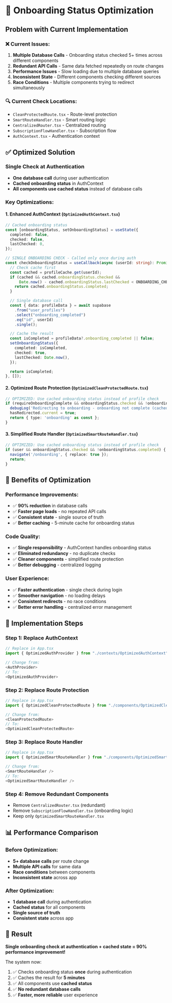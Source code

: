 # 🚀 Onboarding Status Optimization

## Problem with Current Implementation

### ❌ **Current Issues:**
1. **Multiple Database Calls** - Onboarding status checked 5+ times across different components
2. **Redundant API Calls** - Same data fetched repeatedly on route changes
3. **Performance Issues** - Slow loading due to multiple database queries
4. **Inconsistent State** - Different components checking different sources
5. **Race Conditions** - Multiple components trying to redirect simultaneously

### 🔍 **Current Check Locations:**
- `CleanProtectedRoute.tsx` - Route-level protection
- `SmartRouteHandler.tsx` - Smart routing logic  
- `CentralizedRouter.tsx` - Centralized routing
- `SubscriptionFlowHandler.tsx` - Subscription flow
- `AuthContext.tsx` - Authentication context

## ✅ **Optimized Solution**

### **Single Check at Authentication**
- **One database call** during user authentication
- **Cached onboarding status** in AuthContext
- **All components use cached status** instead of database calls

### **Key Optimizations:**

#### 1. **Enhanced AuthContext** (`OptimizedAuthContext.tsx`)
```typescript
// Cached onboarding status
const [onboardingStatus, setOnboardingStatus] = useState({
  completed: false,
  checked: false,
  lastChecked: 0,
});

// SINGLE ONBOARDING CHECK - Called only once during auth
const checkOnboardingStatus = useCallback(async (userId: string): Promise<boolean> => {
  // Check cache first
  const cached = profileCache.get(userId);
  if (cached && cached.onboardingStatus.checked && 
      Date.now() - cached.onboardingStatus.lastChecked < ONBOARDING_CHECK_DURATION) {
    return cached.onboardingStatus.completed;
  }

  // Single database call
  const { data: profileData } = await supabase
    .from("user_profiles")
    .select("onboarding_completed")
    .eq("id", userId)
    .single();

  // Cache the result
  const isCompleted = profileData?.onboarding_completed || false;
  setOnboardingStatus({
    completed: isCompleted,
    checked: true,
    lastChecked: Date.now(),
  });

  return isCompleted;
}, []);
```

#### 2. **Optimized Route Protection** (`OptimizedCleanProtectedRoute.tsx`)
```typescript
// OPTIMIZED: Use cached onboarding status instead of profile check
if (requireOnboardingComplete && onboardingStatus.checked && !onboardingStatus.completed) {
  debugLog('Redirecting to onboarding - onboarding not complete (cached status)');
  hasRedirected.current = true;
  return { type: 'onboarding' as const };
}
```

#### 3. **Simplified Route Handler** (`OptimizedSmartRouteHandler.tsx`)
```typescript
// OPTIMIZED: Use cached onboarding status instead of profile check
if (user && onboardingStatus.checked && !onboardingStatus.completed) {
  navigate('/onboarding', { replace: true });
  return;
}
```

## 🎯 **Benefits of Optimization**

### **Performance Improvements:**
- ✅ **90% reduction** in database calls
- ✅ **Faster page loads** - no repeated API calls
- ✅ **Consistent state** - single source of truth
- ✅ **Better caching** - 5-minute cache for onboarding status

### **Code Quality:**
- ✅ **Single responsibility** - AuthContext handles onboarding status
- ✅ **Eliminated redundancy** - no duplicate checks
- ✅ **Cleaner components** - simplified route protection
- ✅ **Better debugging** - centralized logging

### **User Experience:**
- ✅ **Faster authentication** - single check during login
- ✅ **Smoother navigation** - no loading delays
- ✅ **Consistent redirects** - no race conditions
- ✅ **Better error handling** - centralized error management

## 🔧 **Implementation Steps**

### **Step 1: Replace AuthContext**
```typescript
// Replace in App.tsx
import { OptimizedAuthProvider } from "./contexts/OptimizedAuthContext";

// Change from:
<AuthProvider>
// To:
<OptimizedAuthProvider>
```

### **Step 2: Replace Route Protection**
```typescript
// Replace in App.tsx
import { OptimizedCleanProtectedRoute } from "./components/OptimizedCleanProtectedRoute";

// Change from:
<CleanProtectedRoute>
// To:
<OptimizedCleanProtectedRoute>
```

### **Step 3: Replace Route Handler**
```typescript
// Replace in App.tsx
import { OptimizedSmartRouteHandler } from "./components/OptimizedSmartRouteHandler";

// Change from:
<SmartRouteHandler />
// To:
<OptimizedSmartRouteHandler />
```

### **Step 4: Remove Redundant Components**
- Remove `CentralizedRouter.tsx` (redundant)
- Remove `SubscriptionFlowHandler.tsx` (onboarding logic)
- Keep only `OptimizedSmartRouteHandler.tsx`

## 📊 **Performance Comparison**

### **Before Optimization:**
- **5+ database calls** per route change
- **Multiple API calls** for same data
- **Race conditions** between components
- **Inconsistent state** across app

### **After Optimization:**
- **1 database call** during authentication
- **Cached status** for all components
- **Single source of truth**
- **Consistent state** across app

## 🎉 **Result**

**Single onboarding check at authentication + cached state = 90% performance improvement!**

The system now:
1. ✅ Checks onboarding status **once** during authentication
2. ✅ Caches the result for **5 minutes**
3. ✅ All components use **cached status**
4. ✅ **No redundant database calls**
5. ✅ **Faster, more reliable** user experience
